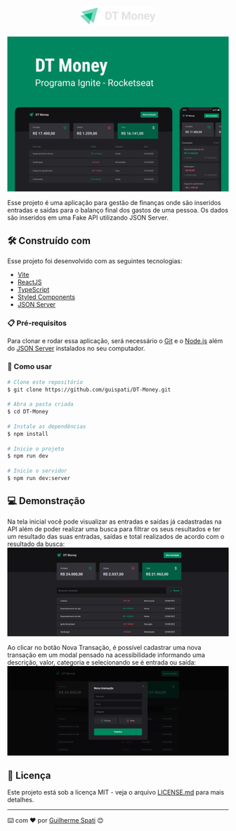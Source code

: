 <h1 align="center">
    <img src=".github/logo.png" alt="DT Money" title="DT Money" />
</h1>

<span align="center">
    <img src=".github/cover.png" alt="Capa DT Money" title="Capa DT Money" />
</span>

Esse projeto é uma aplicação para gestão de finanças onde são inseridos entradas e saídas para o balanço final dos gastos de uma pessoa. Os dados são inseridos em uma Fake API utilizando JSON Server.

## 🛠️ Construído com

Esse projeto foi desenvolvido com as seguintes tecnologias:

- [Vite](https://vitejs.dev)
- [ReactJS](https://reactjs.org)
- [TypeScript](https://www.typescriptlang.org/)
- [Styled Components](https://styled-components.com)
- [JSON Server](https://github.com/typicode/json-server)

### 📋 Pré-requisitos

Para clonar e rodar essa aplicação, será necessário o [Git](https://git-scm.com) e o [Node.js](https://nodejs.org/en/) além do [JSON Server](https://github.com/typicode/json-server) instalados no seu computador.

### 🔧 Como usar

```bash
# Clone este repositório
$ git clone https://github.com/guispati/DT-Money.git

# Abra a pasta criada
$ cd DT-Money

# Instale as dependências
$ npm install

# Inicie o projeto
$ npm run dev

# Inicie o servidor
$ npm run dev:server
```

## 💻 Demonstração

Na tela inicial você pode visualizar as entradas e saídas já cadastradas na API além de poder realizar uma busca para filtrar os seus resultados e ter um resultado das suas entradas, saídas e total realizados de acordo com o resultado da busca:
<img src=".github/home.png" alt="Tela inicial da aplicação" title="Tela inicial da aplicação" />

Ao clicar no botão Nova Transação, é possível cadastrar uma nova transação em um modal pensado na acessibilidade informando uma descrição, valor, categoria e selecionando se é entrada ou saída:
<img src=".github/modal.png" alt="Tela do carrinho de compras da aplicação" title="Tela do carrinho de compras da aplicação" />

## 📄 Licença

Este projeto está sob a licença MIT - veja o arquivo [LICENSE.md](LICENSE.md) para mais detalhes.

---
⌨️ com ❤️ por [Guilherme Spati](https://github.com/guispati) 😊
